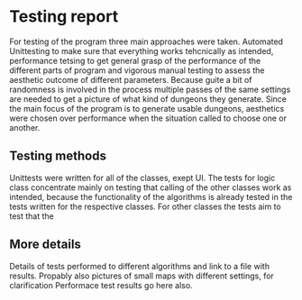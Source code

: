 # Testing report

For testing of the program three main approaches were taken. Automated Unittesting to make sure that everything works tehcnically as intended, performance tetsing to get general grasp of the performance of the different parts of program and vigorous manual testing to assess the aesthetic outcome of different parameters. Because guite a bit of randomness is involved in the process multiple passes of the same settings are needed to get a picture of what kind of dungeons they generate. Since the main focus of the program is to generate usable dungeons, aesthetics were chosen over performance when the situation called to choose one or another.

## Testing methods

Unittests were written for all of the classes, exept UI. The tests for logic class concentrate mainly on testing that calling of the other classes work as intended, because the functionality of the algorithms is already tested in the tests written for the respective classes. For other classes the tests aim to test that the 

## More details

Details of tests performed to different algorithms and link to a file with results. Propably also pictures of small maps with different settings, for clarification
Performace test results go here also.
